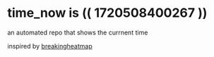 # time_now is (( 1720508400267 ))

an automated repo that shows the currnent time

inspired by [breakingheatmap](https://github.com/breakingheatmap/breakingheatmap)